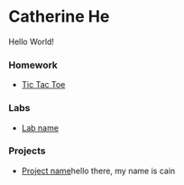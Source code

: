 # Catherine He

Hello World!

### Homework
* [Tic Tac Toe](http://chelimin.github.io/chelimin.github.io-tictactoe)

### Labs
* [Lab name](#link_to_your_lab_repo)

### Projects
* [Project name](#link_to_your_project_repo)hello there, my name is cain
